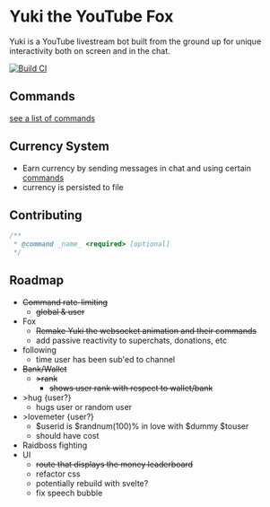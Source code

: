 # Yuki the YouTube Fox

Yuki is a YouTube livestream bot built from the ground up for unique interactivity
both on screen and in the chat.

[![Build CI](https://github.com/pinkilo/yuki-bot/actions/workflows/CI.yml/badge.svg)](https://github.com/pinkilo/yuki-bot/actions/workflows/CI.yml)

## Commands
[see a list of commands](COMMANDS.md)

## Currency System

- Earn currency by sending messages in chat and using certain [commands](COMMANDS.md)
- currency is persisted to file


## Contributing

```ts
/**
 * @command _name_ <required> [optional]
 */
```

## Roadmap

- ~~Command rate-limiting~~
    - ~~global & user~~
- Fox
    - ~~Remake Yuki the websocket animation and their commands~~
    - add passive reactivity to superchats, donations, etc
- following
    - time user has been sub'ed to channel
- ~~Bank/Wallet~~
    - ~~\>rank~~
        - ~~shows user rank with respect to wallet/bank~~
- \>hug {user?}
    - hugs user or random user
- \>lovemeter {user?}
    - $userid is $randnum(100)% in love with $dummy $touser
    - should have cost
- Raidboss fighting
- UI
    - ~~route that displays the money leaderboard~~
    - refactor css
    - potentially rebuild with svelte?
    - fix speech bubble
